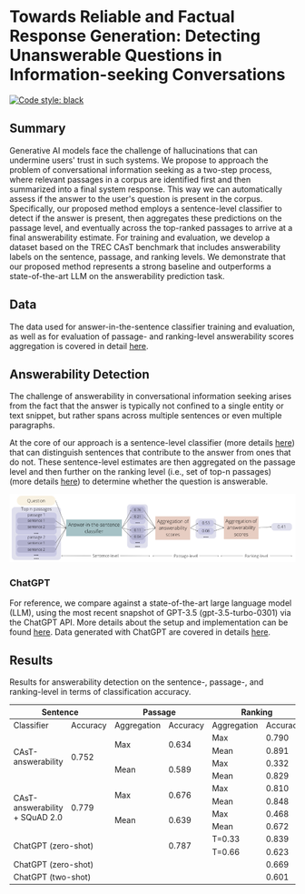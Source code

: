 # Towards Reliable and Factual Response Generation: Detecting Unanswerable Questions in Information-seeking Conversations

[![Code style: black](https://img.shields.io/badge/code%20style-black-000000.svg)](https://github.com/psf/black)

## Summary

Generative AI models face the challenge of hallucinations that can undermine users' trust in such systems. We propose to approach the problem of conversational information seeking as a two-step process, where relevant passages in a corpus are identified first and then summarized into a final system response. This way we can automatically assess if the answer to the user's question is present in the corpus. Specifically, our proposed method employs a sentence-level classifier to detect if the answer is present, then aggregates these predictions on the passage level, and eventually across the top-ranked passages to arrive at a final answerability estimate. For training and evaluation, we develop a dataset based on the TREC CAsT benchmark that includes answerability labels on the sentence, passage, and ranking levels. We demonstrate that our proposed method represents a strong baseline and outperforms a state-of-the-art LLM on the answerability prediction task. 

## Data

The data used for answer-in-the-sentence classifier training and evaluation, as well as for evaluation of passage- and ranking-level answerability scores aggregation is covered in detail [here](data/README.md).

## Answerability Detection

The challenge of answerability in conversational information seeking arises from the fact that the answer is typically not confined to a single entity or text snippet, but rather spans across multiple sentences or even multiple paragraphs. 

At the core of our approach is a sentence-level classifier (more details [here](answerability_prediction/sentence_classification/README.md)) that can distinguish sentences that contribute to the answer from ones that do not. These sentence-level estimates are then aggregated on the passage level and then further on the ranking level (i.e., set of top-n passages) (more details [here](answerability_prediction/answerability_aggregation/README.md)) to determine whether the question is answerable. 

![alt text](system_architecture.png)

### ChatGPT

For reference, we compare against a state-of-the-art large language model (LLM), using the most recent snapshot of GPT-3.5 (gpt-3.5-turbo-0301) via the ChatGPT API. More details about the setup and implementation can be found [here](answerability_prediction/chatgpt/README.md). Data generated with ChatGPT are covered in details [here](data/README.md).

## Results

Results for answerability detection on the sentence-, passage-, and ranking-level in terms of classification accuracy. 

<table>
    <thead>
        <tr>
            <th colspan="2">Sentence</th>
            <th colspan="2">Passage</th>
            <th colspan="2">Ranking</th>
        </tr>
    </thead>
    <tbody>
        <tr>
            <td>Classifier</td>
            <td>Accuracy</td>
            <td>Aggregation</td>
            <td>Accuracy</td>
            <td>Aggregation</td>
            <td>Accuracy</td>
        </tr>
        <tr>
            <td rowspan=4>CAsT-answerability</td>
            <td rowspan=4>0.752</td>
            <td rowspan=2>Max</td>
            <td rowspan=2>0.634</td>
            <td>Max</td>
            <td>0.790</td>
        </tr>
        <tr>
            <td>Mean</td>
            <td>0.891</td>
        </tr>
        <tr>
            <td rowspan=2>Mean</td>
            <td rowspan=2>0.589</td>
            <td>Max</td>
            <td>0.332</td>
        </tr>
        <tr>
            <td>Mean</td>
            <td>0.829</td>
        </tr>
        <tr>
            <td rowspan=4>CAsT-answerability + SQuAD 2.0</td>
            <td rowspan=4>0.779</td>
            <td rowspan=2>Max</td>
            <td rowspan=2>0.676</td>
            <td>Max</td>
            <td>0.810</td>
        </tr>
        <tr>
            <td>Mean</td>
            <td>0.848</td>
        </tr>
        <tr>
            <td rowspan=2>Mean</td>
            <td rowspan=2>0.639</td>
            <td>Max</td>
            <td>0.468</td>
        </tr>
        <tr>
            <td>Mean</td>
            <td>0.672</td>
        </tr>
        </tr>
            <td colspan=3 rowspan=2>ChatGPT (zero-shot)</td>
            <td rowspan=2>0.787</td>
            <td>T=0.33</td>
            <td>0.839</td>
        </tr>
         </tr>
            <td>T=0.66</td>
            <td>0.623</td>
        </tr>
        <tr>
            <td colspan=5>ChatGPT (zero-shot)</td>
            <td>0.669</td>
        </tr>
        </tr>
            <td colspan=5>ChatGPT (two-shot)</td>
            <td>0.601</td>
        </tr>
    </tbody>
</table>
